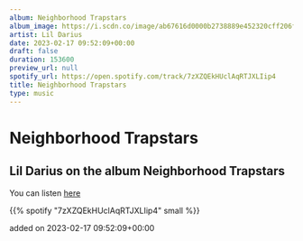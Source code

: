 ```yaml
---
album: Neighborhood Trapstars
album_image: https://i.scdn.co/image/ab67616d0000b2738889e452320cff206f287f65
artist: Lil Darius
date: 2023-02-17 09:52:09+00:00
draft: false
duration: 153600
preview_url: null
spotify_url: https://open.spotify.com/track/7zXZQEkHUclAqRTJXLIip4
title: Neighborhood Trapstars
type: music
---
```



# Neighborhood Trapstars

## Lil Darius on the album Neighborhood Trapstars

You can listen [here](https://open.spotify.com/track/7zXZQEkHUclAqRTJXLIip4)

{{% spotify "7zXZQEkHUclAqRTJXLIip4" small %}}

added on 2023-02-17 09:52:09+00:00
